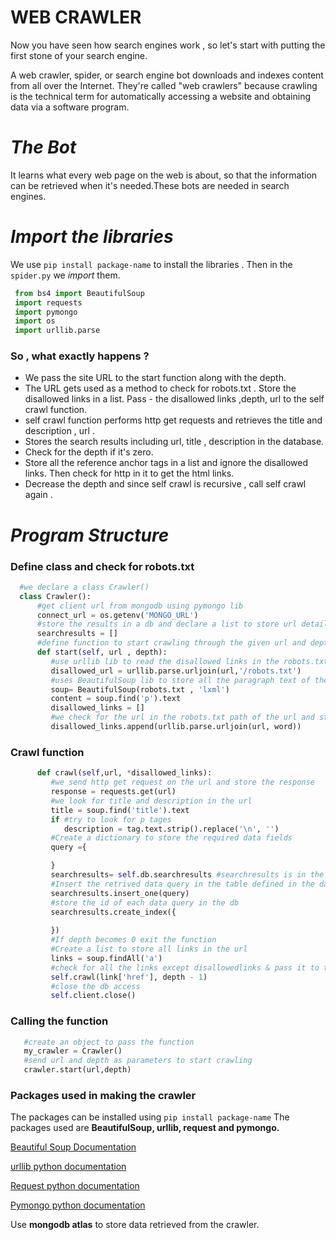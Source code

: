# **WEB CRAWLER**

Now you have seen how search engines work , so let's start with putting the first stone of your search engine.

A web crawler, spider, or search engine bot downloads and indexes content from all over the Internet. They're called "web crawlers" because crawling is the technical term for automatically accessing a website and obtaining data via a software program.




# *The Bot*
 It learns what every web page on the web is about, so that the information can be retrieved when it's needed.These bots are needed in search engines. 

# *Import the libraries*

   We use ```pip install package-name``` to install the libraries . Then in the `spider.py` we *import* them.
   ```python
    from bs4 import BeautifulSoup
    import requests
    import pymongo
    import os
    import urllib.parse
   ```
    

### So , what exactly happens ?

- We pass the site URL to the start function  along with the depth.
- The  URL gets used as a method to check for robots.txt . Store the disallowed links in a list. Pass - the disallowed links ,depth, url  to the self crawl function.
- self crawl function performs http get requests and retrieves the title and description , url .
- Stores the search results including url, title , description in the database.
- Check for the depth if it's zero.
- Store all the reference anchor tags in a list and ignore the disallowed links. Then check for http in it to get the html links. 
- Decrease the depth and since self crawl is recursive , call self crawl again .

# *Program Structure*

### Define class and check for robots.txt

```python
  #we declare a class Crawler()
  class Crawler():
      #get client url from mongodb using pymongo lib 
      connect_url = os.getenv('MONGO_URL')
      #store the results in a db and declare a list to store url details
      searchresults = []
      #define function to start crawling through the given url and depth
      def start(self, url , depth):
         #use urllib lib to read the disallowed links in the robots.txt of the url
         disallowed_url = urllib.parse.urljoin(url,'/robots.txt')
         #uses BeautifulSoup lib to store all the paragraph text of the file 
         soup= BeautifulSoup(robots.txt , 'lxml')
         content = soup.find('p').text
         disallowed_links = []
         #we check for the url in the robots.txt path of the url and store it.
         disallowed_links.append(urllib.parse.urljoin(url, word))
```
### Crawl function

```python         
      def crawl(self,url, *disallowed_links):
         #we send http get request on the url and store the response
         response = requests.get(url)
         #we look for title and description in the url
         title = soup.find('title').text
         if #try to look for p tages 
            description = tag.text.strip().replace('\n', '')
         #Create a dictionary to store the required data fields
         query ={

         }
         searchresults= self.db.searchresults #searchresults is in the db
         #Insert the retrived data query in the table defined in the database
         searchresults.insert_one(query)
         #store the id of each data query in the db
         searchresults.create_index({
 
         })
         #If depth becomes 0 exit the function
         #Create a list to store all links in the url
         links = soup.findAll('a')
         #check for all the links except disallowedlinks & pass it to the crawl function
         self.crawl(link['href'], depth - 1)
         #close the db access
         self.client.close()
```

### Calling the function

```python
   #create an object to pass the function
   my_crawler = Crawler() 
   #send url and depth as parameters to start crawling
   crawler.start(url,depth) 

```

### Packages used in making the crawler

The packages can be installed using  ```pip install package-name```
The packages used are  **BeautifulSoup, urllib, request and  pymongo.**

[Beautiful Soup Documentation](https://www.crummy.com/software/BeautifulSoup/bs4/doc/)

[urllib python documentation](https://docs.python.org/3/library/urllib.html)

[Request python documentation](https://docs.python-requests.org/en/latest/)

[Pymongo python documentation](https://pymongo.readthedocs.io/en/stable/)

Use **mongodb atlas** to store data retrieved from the crawler.
  




